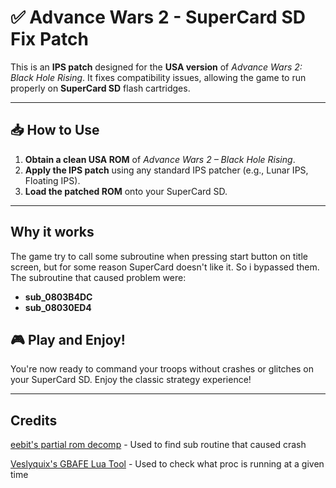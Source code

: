 # ✅ Advance Wars 2 - SuperCard SD Fix Patch

This is an **IPS patch** designed for the **USA version** of *Advance Wars 2: Black Hole Rising*.
It fixes compatibility issues, allowing the game to run properly on **SuperCard SD** flash cartridges.

---

## 📥 How to Use

1. **Obtain a clean USA ROM** of *Advance Wars 2 – Black Hole Rising*.
2. **Apply the IPS patch** using any standard IPS patcher (e.g., Lunar IPS, Floating IPS).
3. **Load the patched ROM** onto your SuperCard SD.

---

## Why it works

The game try to call some subroutine when pressing start button on title screen, but for some reason SuperCard doesn't like it. So i bypassed them. 
The subroutine that caused problem were:
- **sub_0803B4DC**
- **sub_08030ED4**

## 🎮 Play and Enjoy!

You're now ready to command your troops without crashes or glitches on your SuperCard SD.
Enjoy the classic strategy experience!

---

## Credits

[eebit's partial rom decomp](https://github.com/Eebit/aw2bhr)
    - Used to find sub routine that caused crash

[Veslyquix's GBAFE Lua Tool]([https://github.com/Eebit/aw2bhr](https://github.com/Veslyquix/GBAFE-LuaUtilities))
    - Used to check what proc is running at a given time
